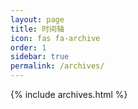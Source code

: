 ```yaml
---
layout: page
title: 时间轴
icon: fas fa-archive
order: 1
sidebar: true
permalink: /archives/
---
```

{% include archives.html %}

